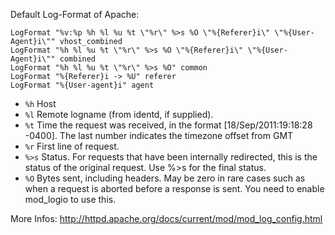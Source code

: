 Default Log-Format of Apache:

```
LogFormat "%v:%p %h %l %u %t \"%r\" %>s %O \"%{Referer}i\" \"%{User-Agent}i\"" vhost_combined
LogFormat "%h %l %u %t \"%r\" %>s %O \"%{Referer}i\" \"%{User-Agent}i\"" combined
LogFormat "%h %l %u %t \"%r\" %>s %O" common
LogFormat "%{Referer}i -> %U" referer
LogFormat "%{User-agent}i" agent
```


* `%h` Host
* `%l` Remote logname (from identd, if supplied).  
* `%t` Time the request was received, in the format [18/Sep/2011:19:18:28 -0400]. The last number indicates the timezone offset from GMT
* `%r` First line of request.
* `%>s` Status. For requests that have been internally redirected, this is the status of the original request. Use %>s for the final status.
* `%O` Bytes sent, including headers. May be zero in rare cases such as when a request is aborted before a response is sent. You need to enable mod_logio to use this.


More Infos: http://httpd.apache.org/docs/current/mod/mod_log_config.html